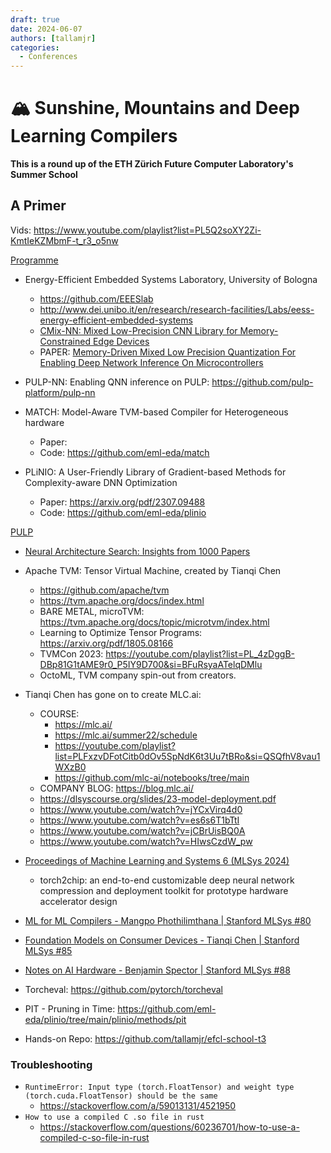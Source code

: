 ```yaml
---
draft: true
date: 2024-06-07
authors: [tallamjr]
categories:
  - Conferences
---
```


# 🏔️ Sunshine, Mountains and Deep Learning Compilers

__This is a round up of the ETH Zürich Future Computer Laboratory's Summer
School__

<!-- Developing an efficient approach to build documentation in CI workflows is -->
<!-- essential, especially when working in large repositories with thousands of -->
<!-- commits, like ours. Of course, we want to build documentation quickly and -->
<!-- efficiently, ensuring fast and productive workflows. When using both the -->
<!-- wonderful [`git-committers`][git-committers] and [`git-revision-date-localized`] -->
<!-- [git-revision-date-localized] plugins to display [document contributors] and -->
<!-- [dates] at the bottom of each page, we are required to set `fetch-depth: 0`, -->
<!-- which resulted in checkout times of 20 to 30 seconds on our repository. By -->
<!-- leveraging [`git sparse-checkout`][git sparse-checkout] within [GitHub Actions], -->
<!-- check out time was brought down to 2 seconds. -->

<!--   [git sparse-checkout]: https://git-scm.com/docs/git-sparse-checkout -->
<!--   [GitHub Actions]: ../../publishing-your-site.md#with-github-actions -->
<!--   [git-revision-date-localized]: https://github.com/timvink/mkdocs-git-revision-date-localized-plugin -->
<!--   [git-committers]: https://github.com/ojacques/mkdocs-git-committers-plugin-2 -->
<!--   [document contributors]: ../../setup/adding-a-git-repository.md#document-contributors -->
<!--   [dates]: ../../setup/adding-a-git-repository.md#document-dates -->

<!-- more -->

## A Primer

Vids: https://www.youtube.com/playlist?list=PL5Q2soXY2Zi-KmtIeKZMbmF-t_r3_o5nw

[Programme](https://ethz.ch/content/dam/ethz/special-interest/itet/efcl-dam/images/SummerSchool/EFCL%20Summer%20School_Program.pdf)

* Energy-Efficient Embedded Systems Laboratory, University of Bologna
    - https://github.com/EEESlab
    - http://www.dei.unibo.it/en/research/research-facilities/Labs/eess-energy-efficient-embedded-systems
    - [CMix-NN: Mixed Low-Precision CNN Library for Memory-Constrained Edge Devices](https://arxiv.org/abs/1905.13082)
    - PAPER: [Memory-Driven Mixed Low Precision Quantization For Enabling Deep Network Inference On Microcontrollers](https://arxiv.org/pdf/1905.13082)

* PULP-NN: Enabling QNN inference on PULP: https://github.com/pulp-platform/pulp-nn

* MATCH: Model-Aware TVM-based Compiler for Heterogeneous hardware
    - Paper:
    - Code: https://github.com/eml-eda/match
* PLiNIO: A User-Friendly Library of Gradient-based Methods for Complexity-aware DNN Optimization
    - Paper: https://arxiv.org/pdf/2307.09488
    - Code: https://github.com/eml-eda/plinio

[PULP](https://github.com/pulp-platform/pulp)

* [Neural Architecture Search: Insights from 1000 Papers](https://arxiv.org/pdf/2301.08727)

* Apache TVM: Tensor Virtual Machine, created by Tianqi Chen
    - https://github.com/apache/tvm
    - https://tvm.apache.org/docs/index.html
    - BARE METAL, microTVM: https://tvm.apache.org/docs/topic/microtvm/index.html
    - Learning to Optimize Tensor Programs: https://arxiv.org/pdf/1805.08166
    - TVMCon 2023: https://youtube.com/playlist?list=PL_4zDggB-DBp81G1tAME9r0_P5IY9D700&si=BFuRsyaATelqDMlu
    - OctoML, TVM company spin-out from creators.

* Tianqi Chen has gone on to create MLC.ai:
    - COURSE:
        - https://mlc.ai/
        - https://mlc.ai/summer22/schedule
        - https://youtube.com/playlist?list=PLFxzvDFotCitb0dOv5SpNdK6t3Uu7tBRo&si=QSQfhV8vau1WXzB0
        - https://github.com/mlc-ai/notebooks/tree/main
    - COMPANY BLOG: https://blog.mlc.ai/
    - https://dlsyscourse.org/slides/23-model-deployment.pdf
    - https://www.youtube.com/watch?v=jYCxVirq4d0
    - https://www.youtube.com/watch?v=es6s6T1bTtI
    - https://www.youtube.com/watch?v=jCBrUisBQ0A
    - https://www.youtube.com/watch?v=HIwsCzdW_pw

* [Proceedings of Machine Learning and Systems 6 (MLSys 2024)](https://proceedings.mlsys.org/paper_files/paper/2024)
    - torch2chip: an end-to-end customizable deep neural network compression and deployment toolkit for prototype hardware accelerator design

* [ML for ML Compilers - Mangpo Phothilimthana | Stanford MLSys #80](https://www.youtube.com/watch?v=VASg2XNgj-4&list=PLSrTvUm384I9PV10koj_cqit9OfbJXEkq&index=80)
* [Foundation Models on Consumer Devices - Tianqi Chen | Stanford MLSys #85](https://www.youtube.com/watch?v=InoNMvjs_vo&list=PLSrTvUm384I9PV10koj_cqit9OfbJXEkq&index=85)
* [Notes on AI Hardware - Benjamin Spector | Stanford MLSys #88](https://www.youtube.com/watch?v=PlraH57ey4k&list=PLSrTvUm384I9PV10koj_cqit9OfbJXEkq&index=88)


* Torcheval: https://github.com/pytorch/torcheval
* PIT - Pruning in Time: https://github.com/eml-eda/plinio/tree/main/plinio/methods/pit

* Hands-on Repo: https://github.com/tallamjr/efcl-school-t3

### Troubleshooting

* `RuntimeError: Input type (torch.FloatTensor) and weight type (torch.cuda.FloatTensor) should be the same`
    - https://stackoverflow.com/a/59013131/4521950
* `How to use a compiled C .so file in rust`
    - https://stackoverflow.com/questions/60236701/how-to-use-a-compiled-c-so-file-in-rust
